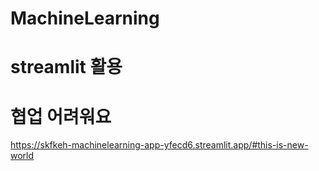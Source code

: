 # MachineLearning

# streamlit 활용 

# 협업 어려워요

https://skfkeh-machinelearning-app-yfecd6.streamlit.app/#this-is-new-world

